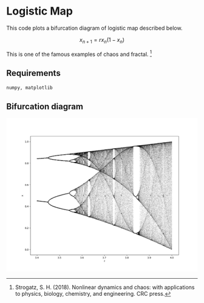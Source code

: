 # Logistic Map
This code plots a bifurcation diagram of logistic map described below.
```math
x_{n+1} = rx_n(1-x_n)
```
This is one of the famous examples of chaos and fractal. [^1]
## Requirements
```
numpy, matplotlib
```
## Bifurcation diagram
![alt text](Figure_1.png)


[^1]:Strogatz, S. H. (2018). Nonlinear dynamics and chaos: with applications to physics, biology, chemistry, and engineering. CRC press.
